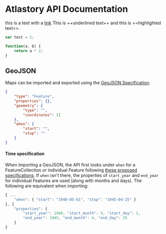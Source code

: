# Atlastory API Documentation

this is a text with a [link](link)
This is ++underlined text++ and this is ==highlighted text==.

```js
var test = 1;

function(a, b) {
    return a * 2;
}
```

## GeoJSON

Maps can be imported and exported using the [GeoJSON Specification](http://geojson.org/geojson-spec.html).

```json
{
    "type": "Feature",
    "properties": {},
    "geometry": {
        "type": "",
        "coordinates": []
    },
    "when": {
        "start": "",
        "stop": ""
    }
}
```

#### Time specification

When importing a GeoJSON, the API first looks under `when` for a FeatureCollection *or* individual Feature following [these proposed specifications](https://github.com/geojson/geojson-ld/blob/master/time.md). If `when` isn't there, the properties of `start_year` and `end_year` for individual Features are used (along with months and days). The following are equivalent when importing:
```js
{ ...
    "when": { "start": "1940-05-01", "stop": "1945-04-25" }
}, {
    "properties": {
        "start_year": 1940, "start_month": 5, "start_day": 1,
        "end_year": 1945, "end_month": 4, "end_day": 25
    }
}
```